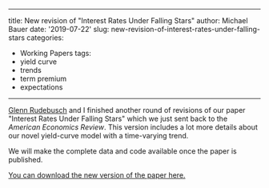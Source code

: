 
---
title: New revision of "Interest Rates Under Falling Stars"
author: Michael Bauer
date: '2019-07-22'
slug: new-revision-of-interest-rates-under-falling-stars
categories:
  - Working Papers
tags:
  - yield curve
  - trends
  - term premium
  - expectations
---

[Glenn Rudebusch](http://glennrudebusch.com/) and I finished another round of
revisions of our paper "Interest Rates Under Falling Stars" which we just sent
back to the *American Economics Review*. This version includes a lot more
details about our novel yield-curve model with a time-varying trend. 

We will make the complete data and code available once the paper is published.

[You can download the new version of the paper here.](/files/trends.pdf)
